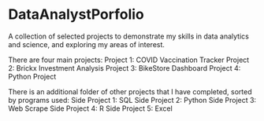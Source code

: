 # DataAnalystPorfolio
A collection of selected projects to demonstrate my skills in data analytics and science, and exploring my areas of interest.

There are four main projects:
Project 1: COVID Vaccination Tracker
Project 2: Brickx Investment Analysis
Project 3: BikeStore Dashboard
Project 4: Python Project

There is an additional folder of other projects that I have completed, sorted by programs used:
Side Project 1: SQL
Side Project 2: Python
Side Project 3: Web Scrape
Side Project 4: R
Side Project 5: Excel
